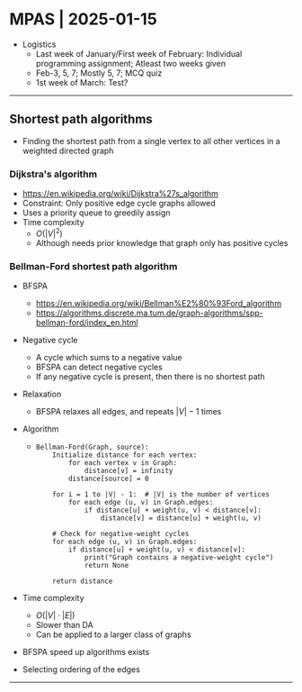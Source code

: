# MPAS | 2025-01-15

- Logistics
  - Last week of January/First week of February: Individual programming assignment; Atleast two weeks given
  - Feb-3, 5, 7; Mostly 5, 7; MCQ quiz
  - 1st week of March: Test?

---

## Shortest path algorithms

- Finding the shortest path from a single vertex to all other vertices in a weighted directed graph

### Dijkstra's algorithm

- <https://en.wikipedia.org/wiki/Dijkstra%27s_algorithm>
- Constraint: Only positive edge cycle graphs allowed
- Uses a priority queue to greedily assign
- Time complexity
  - $O(|V|^2)$
  - Although needs prior knowledge that graph only has positive cycles

### Bellman-Ford shortest path algorithm

- BFSPA

  - <https://en.wikipedia.org/wiki/Bellman%E2%80%93Ford_algorithm>
  - <https://algorithms.discrete.ma.tum.de/graph-algorithms/spp-bellman-ford/index_en.html>

- Negative cycle

  - A cycle which sums to a negative value
  - BFSPA can detect negative cycles
  - If any negative cycle is present, then there is no shortest path

- Relaxation

  - BFSPA relaxes all edges, and repeats $|V|-1$ times

- Algorithm

  - ```plaintext
    Bellman-Ford(Graph, source):
        Initialize distance for each vertex:
            for each vertex v in Graph:
                distance[v] = infinity
            distance[source] = 0
        
        for i = 1 to |V| - 1:  # |V| is the number of vertices
            for each edge (u, v) in Graph.edges:
                if distance[u] + weight(u, v) < distance[v]:
                    distance[v] = distance[u] + weight(u, v)
    
        # Check for negative-weight cycles
        for each edge (u, v) in Graph.edges:
            if distance[u] + weight(u, v) < distance[v]:
                print("Graph contains a negative-weight cycle")
                return None
        
        return distance
    ```

- Time complexity

  - $O(|V| \cdot |E|)$
  - Slower than DA
  - Can be applied to a larger class of graphs

- BFSPA speed up algorithms exists

- Selecting ordering of the edges

---

